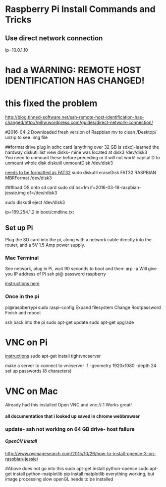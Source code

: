 # Raspberry Pi Install Commands and Tricks
## Use direct network connection

ip=10.0.1.10



# had a WARNING: REMOTE HOST IDENTIFICATION HAS CHANGED! 
# this fixed the problem
http://blog.tinned-software.net/ssh-remote-host-identification-has-changed/http://pihw.wordpress.com/guides/direct-network-connection/


#2016-04-2
Downloaded fresh version of Raspbian
mv to clean /Desktop/
unzip to see .img file

##format drive
plug in sdhc card (anything over 32 GB is sdxc)-learned the hardway
diskutil list
view disks- mine was located at disk3
/dev/disk3  
You need to unmount these before preceding or it will not work!
capital D to unmount whole disk
diskutil unmountDisk /dev/disk3

[needs to be formatted as FAT32](http://superuser.com/questions/527657/how-do-you-format-a-2-gb-sd-card-to-fat32-preferably-with-disk-utility) 
sudo diskutil eraseDisk FAT32 RASPBIAN MBRFormat /dev/disk3

###load OS onto sd card
sudo dd bs=1m if=2016-03-18-raspbian-jessie.img of=/dev/rdisk3

sudo diskutil eject /dev/disk3

ip=169.254.1.2 in boot/cmdline.txt

## Set up Pi
Plug the SD card into the pi, along with a network cable directly into the router, and a 5V 1.5 Amp power supply. 

### Mac Terminal
See network, plug in Pi, wait 90 seconds to boot and then:
arp -a 
Will give you IP address of Pi
ssh pi@<ip address> 
password raspberry

[instructions here](https://www.raspberrypi.org/forums/viewtopic.php?t=74176)

### Once in the pi
pi@raspberrypi 
sudo raspi-config
Expand filesystem
Change Rootpassword
Finish and reboot

ssh back into the pi
sudo apt-get update
sudo apt-get upgrade

# VNC on Pi
[instructions](https://www.raspberrypi.org/documentation/remote-access/vnc/)
sudo apt-get install tightvncserver

make a server to connect to
vncserver :1 -geometry 1920x1080 -depth 24
set up passwords (8 characters)

# VNC on Mac
Already had this installed
Open VNC and vnc://<raspi ip address>:1
Works great!

#### all documentation that i looked up saved in chrome webbrowser

### update- ssh not working on 64 GB drive- host failure

##### OpenCV Install
http://www.pyimagesearch.com/2015/10/26/how-to-install-opencv-3-on-raspbian-jessie/

#Above does not go into this
sudo apt-get install python-opencv
sudo apt-get install python-matplotlib
pip install matplotlib
everything working, but image processing slow
openGL needs to be installed


